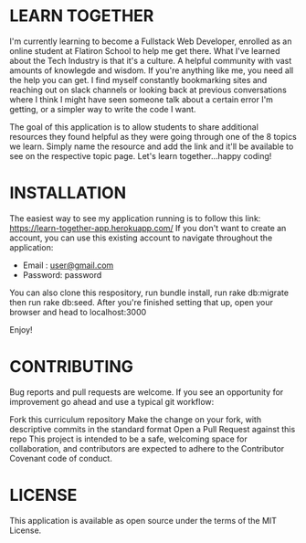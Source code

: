 # LEARN TOGETHER

I'm currently learning to become a Fullstack Web Developer, enrolled as an online student at Flatiron School to help me get there. What I've learned about the Tech Industry is that it's a culture. A helpful community with vast amounts of knowlegde and wisdom. If you're anything like me, you need all the help you can get. I find myself constantly bookmarking sites and reaching out on slack channels or looking back at previous conversations where I think I might have seen someone talk about a certain error I'm getting, or a simpler way to write the code I want.

The goal of this application is to allow students to share additional resources they found helpful as they were going through one of the 8 topics we learn. Simply name the resource and add the link and it'll be available to see on the respective topic page. Let's learn together...happy coding!

# INSTALLATION 

The easiest way to see my application running is to follow this link: https://learn-together-app.herokuapp.com/
If you don't want to create an account, you can use this existing account to navigate throughout the application:

- Email : user@gmail.com
- Password: password

You can also clone this respository, run bundle install, run rake db:migrate then run rake db:seed.  After you're finished setting that up, open your browser and head to localhost:3000

Enjoy!

# CONTRIBUTING

Bug reports and pull requests are welcome. If you see an opportunity for improvement go ahead and use a typical git workflow:

Fork this curriculum repository
Make the change on your fork, with descriptive commits in the standard format
Open a Pull Request against this repo
This project is intended to be a safe, welcoming space for collaboration, and contributors are expected to adhere to the Contributor Covenant code of conduct.

# LICENSE

This application is available as open source under the terms of the MIT License.
